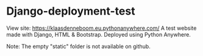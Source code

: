 # Django-deployment-test
View site: https://klaasdenneboom.eu.pythonanywhere.com/
A test website made with Django, HTML & Bootstrap. Deployed using Python Anywhere.

Note: The empty "static" folder is not available on github.

